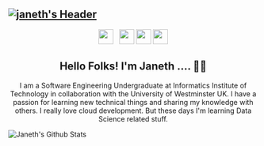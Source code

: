 ## [![janeth's Header](https://github.com/janethavi/janethavi/blob/main/Images/cover-pic.png)](https://janethavishka.wordpress.com/)

<p align='center'>
<a href="https://www.instagram.com/_jan.eth_"><img height="30" src="https://github.com/janethavi/janethavi/blob/main/Icons/instagram.jpg?raw=true"></a>&nbsp;&nbsp;
<a href="https://www.linkedin.com/in/janethfernando"><img height="30" src="https://github.com/janethavi/janethavi/blob/main/Icons/linkedin.png?raw=true"></a>
<a href="https://medium.com/@janethavishka"><img height="30" src="https://github.com/janethavi/janethavi/blob/main/Icons/medium.png?raw=true"></a>
<a href="https://stackoverflow.com/users/9372982/janeth-fernando"><img height="30" src="https://github.com/janethavi/janethavi/blob/main/Icons/stackoverflow.png?raw=true"></a>
</p>

<h2 align="center">Hello Folks! I'm Janeth .... 👋🤓</h2>
<p align="center">I am a Software Engineering Undergraduate at Informatics Institute of Technology in 
collaboration with the University of Westminster UK. I have a passion for learning new technical things and sharing my knowledge 
with others. I really love cloud development. But these days I'm learning Data Science related stuff.</p>

![Janeth's Github Stats](https://github-readme-stats.vercel.app/api?username=janethavi&show_icons=true&theme=radical)
